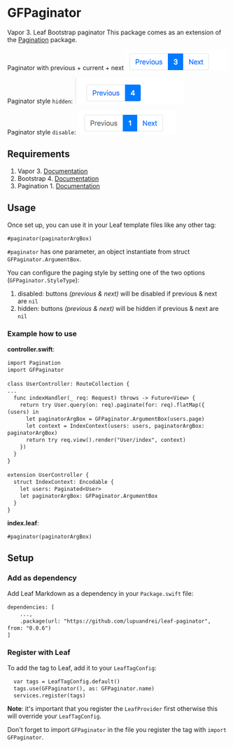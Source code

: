 # GFPaginator

Vapor 3. Leaf Bootstrap paginator
This package comes as an extension of the [Pagination](https://github.com/vapor-community/pagination) package.

Paginator with previous + current + next
![alt text](https://github.com/lupuandrei/leaf-paginator/blob/master/next%2Bcurrent%2Bnext.png "next + current + previous")

Paginator style `hidden`: 
![alt text](https://github.com/lupuandrei/leaf-paginator/blob/master/next%20hidden.png "Next button hidden")

Paginator style `disable`: 
![alt text](https://github.com/lupuandrei/leaf-paginator/blob/master/previous%20disabled.png "Previous button disabled")
## Requirements

1. Vapor 3. [Documentation](https://github.com/vapor/vapor)
2. Bootstrap 4. [Documentation](https://getbootstrap.com/docs/4.0/components/pagination/)
3. Pagination 1. [Documentation](https://github.com/vapor-community/pagination)


## Usage
Once set up, you can use it in your Leaf template files like any other tag:

```
#paginator(paginatorArgBox)
```

`#paginator` has one parameter, an object instantiate from struct `GFPaginator.ArgumentBox`.

You can configure the paging style by setting one of the two options (`GFPaginator.StyleType`):
1. disabled: buttons *(previous & next)* will be disabled if previous & next are `nil`
2. hidden: buttons *(previous & next)* will be hidden if previous & next are `nil`

### Example how to use

**controller.swift**:
```
import Pagination
import GFPaginator

class UserController: RouteCollection {
...
  func indexHandler(_ req: Request) throws -> Future<View> {
    return try User.query(on: req).paginate(for: req).flatMap({ (users) in
      let paginatorArgBox = GFPaginator.ArgumentBox(users.page)
      let context = IndexContext(users: users, paginatorArgBox: paginatorArgBox)
      return try req.view().render("User/index", context)      
    })
  }
}

extension UserController {
  struct IndexContext: Encodable {
    let users: Paginated<User>
    let paginatorArgBox: GFPaginator.ArgumentBox
  }
}

```

**index.leaf**:

```
#paginator(paginatorArgBox)
```

## Setup

### Add as dependency
Add Leaf Markdown as a dependency in your `Package.swift` file:

```
dependencies: [
    ...,
    .package(url: "https://github.com/lupuandrei/leaf-paginator", from: "0.0.6")
]
```

### Register with Leaf
To add the tag to Leaf, add it to your `LeafTagConfig`:
```
  var tags = LeafTagConfig.default()
  tags.use(GFPaginator(), as: GFPaginator.name)
  services.register(tags)
```

**Note**: it's important that you register the `LeafProvider` first otherwise this will override your `LeafTagConfig`.

Don't forget to import `GFPaginator` in the file you register the tag with `import GFPaginator`.
